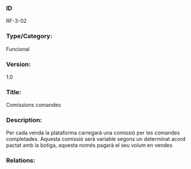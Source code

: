 ### ID
RF-3-02
### Type/Category:
Funcional
### Version:
1.0
### Title:
Comissions comandes
### Description:
Per cada venda la plataforma carregarà una comissió per les comandes completades. Aquesta comissió serà variable segons un determinat acord pactat amb la botiga, aquesta només pagarà el seu volum en vendes
### Relations:
